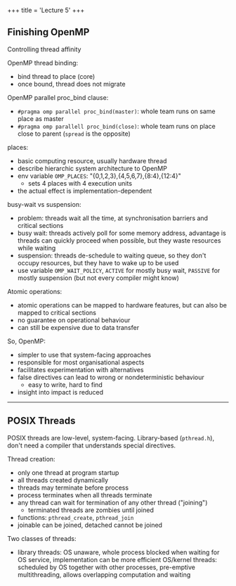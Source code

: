 +++
title = 'Lecture 5'
+++
## Finishing OpenMP
Controlling thread affinity

OpenMP thread binding:
- bind thread to place (core)
- once bound, thread does not migrate

OpenMP parallel proc_bind clause:
- `#pragma omp parallel proc_bind(master)`: whole team runs on same place as master
- `#pragma omp parallell proc_bind(close)`: whole team runs on place close to parent (`spread` is the opposite)

places:
- basic computing resource, usually hardware thread
- describe hierarchic system architecture to OpenMP
- env variable `OMP_PLACES`: "{0,1,2,3},{4,5,6,7},{8:4},{12:4}"
    - sets 4 places with 4 execution units
- the actual effect is implementation-dependent

busy-wait vs suspension:
- problem: threads wait all the time, at synchronisation barriers and critical sections
- busy wait: threads actively poll for some memory address, advantage is threads can quickly proceed when possible, but they waste resources while waiting
- suspension: threads de-schedule to waiting queue, so they don't occupy resources, but they have to wake up to be used
- use variable `OMP_WAIT_POLICY`, `ACTIVE` for mostly busy wait, `PASSIVE` for mostly suspension (but not every compiler might know)

Atomic operations:
- atomic operations can be mapped to hardware features, but can also be mapped to critical sections
- no guarantee on operational behaviour
- can still be expensive due to data transfer

So, OpenMP:
- simpler to use that system-facing approaches
- responsible for most organisational aspects
- facilitates experimentation with alternatives
- false directives can lead to wrong or nondeterministic behaviour
    - easy to write, hard to find
- insight into impact is reduced


---

## POSIX Threads
POSIX threads are low-level, system-facing.
Library-based (`pthread.h`), don't need a compiler that understands special directives.

Thread creation:
- only one thread at program startup
- all threads created dynamically
- threads may terminate before process
- process terminates when all threads terminate
- any thread can wait for termination of any other thread ("joining")
    - terminated threads are zombies until joined
- functions: `pthread_create`, `pthread_join`
- joinable can be joined, detached cannot be joined

Two classes of threads:
- library threads: OS unaware, whole process blocked when waiting for OS service, implementation can be more efficient
 OS/kernel threads: scheduled by OS together with other processes, pre-emptive multithreading, allows overlapping computation and waiting
